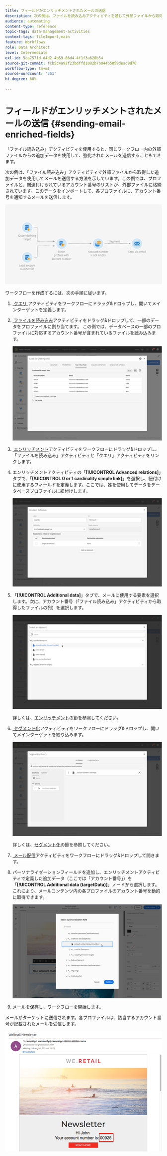 ```yaml
---
title: フィールドがエンリッチメントされたメールの送信
description: 次の例は、ファイルを読み込みアクティビティを通じて外部ファイルから取得した追加データを使用してメールを送信する方法を示しています。
audience: automating
content-type: reference
topic-tags: data-management-activities
context-tags: fileImport,main
feature: Workflows
role: Data Architect
level: Intermediate
exl-id: 5ca7571d-d4d2-4b59-86d4-4f1f3a620b54
source-git-commit: fcb5c4a92f23bdffd1082b7b044b5859dead9d70
workflow-type: tm+mt
source-wordcount: '351'
ht-degree: 68%

---
```


# フィールドがエンリッチメントされたメールの送信 {#sending-email-enriched-fields}

<!--A new example showing how to send an email containing additional data retrieved from a load file activity has been added. [Read more](example-2-email-with-enriched-fields)-->

「ファイル読み込み」アクティビティを使用すると、同じワークフロー内の外部ファイルからの追加データを使用して、強化されたメールを送信することもできます。

次の例は、「ファイル読み込み」アクティビティで外部ファイルから取得した追加データを使用してメールを送信する方法を示しています。この例では、プロファイルと、関連付けられているアカウント番号のリストが、外部ファイルに格納されています。このデータをインポートして、各プロファイルに、アカウント番号を通知するメールを送信します。

![](assets/load_file_workflow_ex2.png)

ワークフローを作成するには、次の手順に従います。

1. [&#x200B; クエリ &#x200B;](../../automating/using/query.md) アクティビティをワークフローにドラッグ&amp;ドロップし、開いてメインターゲットを定義します。

   <!--The Query activity is presented in the [Query](../../automating/using/query.md) section.-->

1. [&#x200B; ファイルを読み込み &#x200B;](../../automating/using/load-file.md) アクティビティをドラッグ&amp;ドロップして、一部のデータをプロファイルに割り当てます。 この例では、データベースの一部のプロファイルに対応するアカウント番号が含まれているファイルを読み込みます。

   ![](assets/load_file_activity.png)

1. [&#x200B; エンリッチメント &#x200B;](../../automating/using/enrichment.md) アクティビティをワークフローにドラッグ&amp;ドロップし、「ファイルを読み込み」アクティビティと「クエリ」アクティビティをリンクします。

1. エンリッチメントアクティビティの「**[!UICONTROL Advanced relations]**」タブで、「**[!UICONTROL 0 or 1 cardinality simple link]**」を選択し、紐付けに使用するフィールドを定義します。ここでは、姓を使用してデータをデータベースプロファイルに紐付けします。

   ![](assets/load_file_enrichment_relation.png)

1. 「**[!UICONTROL Additional data]**」タブで、メールに使用する要素を選択します。次に、アカウント番号（「ファイル読み込み」アクティビティから取得したファイルの列）を選択します。

   ![](assets/load_file_enrichment_select_element.png)

   <!--![](assets/load_file_enrichment_additional_data.png)-->

   詳しくは、[エンリッチメント](../../automating/using/enrichment.md)の節を参照してください。

1. [&#x200B; セグメント化 &#x200B;](../../automating/using/segmentation.md) アクティビティをワークフローにドラッグ&amp;ドロップし、開いてメインターゲットを絞り込みます。

   ![](assets/load_file_segmentation.png)

   詳しくは、[セグメント化](../../automating/using/segmentation.md)の節を参照してください。

1. [&#x200B; メール配信 &#x200B;](../../automating/using/email-delivery.md) アクティビティをワークフローにドラッグ&amp;ドロップして開きます。

   <!--The Email delivery activity is presented in the [Email delivery](../../automating/using/email-delivery.md) section.-->

1. パーソナライゼーションフィールドを追加し、エンリッチメントアクティビティで定義した追加データ（ここでは「アカウント番号」）を「**[!UICONTROL Additional data (targetData)]**」ノードから選択します。これにより、メールコンテンツ内の各プロファイルのアカウント番号を動的に取得できます。

   ![](assets/load_file_perso_field.png)

1. メールを保存し、ワークフローを開始します。

メールがターゲットに送信されます。各プロファイルは、該当するアカウント番号が記載されたメールを受信します。

![](assets/load_file_email.png)
